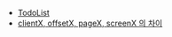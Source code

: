 - [TodoList](../1.Project/softeer-fe-project/TodoList.md)
- [clientX, offsetX, pageX, screenX 의 차이](../3.Resource/Web/clientX,%20offsetX,%20pageX,%20screenX%20의%20차이.md)

